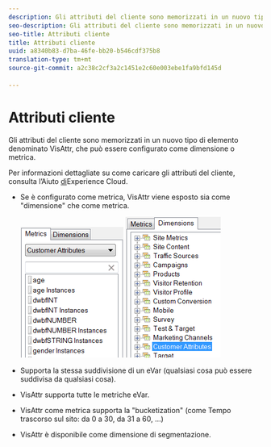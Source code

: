 ```yaml
---
description: Gli attributi del cliente sono memorizzati in un nuovo tipo di elemento denominato VisAttr, che può essere configurato come dimensione o metrica.
seo-description: Gli attributi del cliente sono memorizzati in un nuovo tipo di elemento denominato VisAttr, che può essere configurato come dimensione o metrica.
seo-title: Attributi cliente
title: Attributi cliente
uuid: a8340b83-d7ba-46fe-bb20-b546cdf375b8
translation-type: tm+mt
source-git-commit: a2c38c2cf3a2c1451e2c60e003ebe1fa9bfd145d

---
```



# Attributi cliente

Gli attributi del cliente sono memorizzati in un nuovo tipo di elemento denominato VisAttr, che può essere configurato come dimensione o metrica.

Per informazioni dettagliate su come caricare gli attributi del cliente, consulta l’Aiuto [di](https://docs.adobe.com/content/help/en/core-services/interface/customer-attributes/attributes.html)Experience Cloud.

* Se è configurato come metrica, VisAttr viene esposto sia come "dimensione" che come metrica.

   ![](assets/ca_metrics.png) ![](assets/ca_dimension.png)

* Supporta la stessa suddivisione di un eVar (qualsiasi cosa può essere suddivisa da qualsiasi cosa).
* VisAttr supporta tutte le metriche eVar.
* VisAttr come metrica supporta la "bucketization" (come Tempo trascorso sul sito: da 0 a 30, da 31 a 60, ...)
* VisAttr è disponibile come dimensione di segmentazione.

